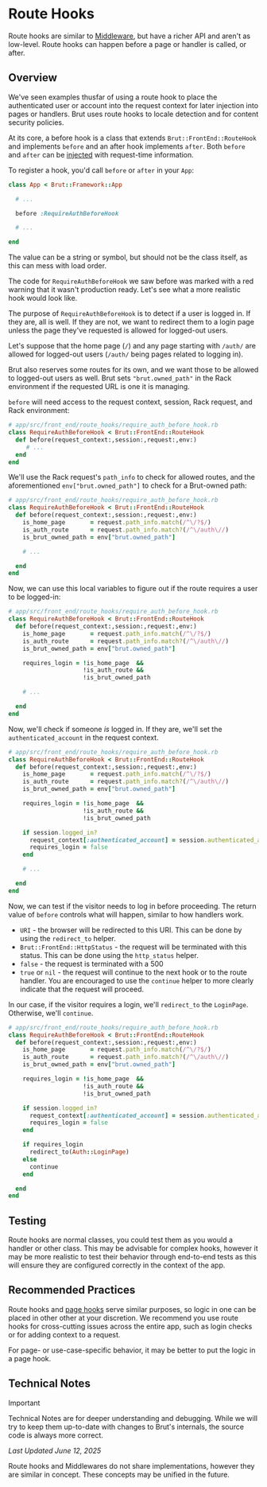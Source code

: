 # Route Hooks

Route hooks are similar to [Middleware](/middleware), but have a richer API and aren't as low-level. Route
hooks can happen before a page or handler is called, or after.

## Overview

We've seen examples thusfar of using a route hook to place the authenticated user or account into the
request context for later injection into pages or handlers. Brut uses route hooks to locale detection and
for content security policies.

At its core, a before hook is a class that extends `Brut::FrontEnd::RouteHook` and implements `before`
and an after hook implements `after`.  Both `before` and `after` can be [injected](/keyword-injection) with request-time information.

To register a hook, you'd call `before` or `after` in your `App`:

```ruby
class App < Brut::Framework::App

  # ...

  before :RequireAuthBeforeHook

  # ...

end
```

The value can be a string or symbol, but should not be the class itself, as this can mess with load order.

The code for `RequireAuthBeforeHook` we saw before was marked with a red warning that it wasn't production ready.  Let's
see what a more realistic hook would look like.

The purpose of `RequireAuthBeforeHook` is to detect if a user is logged in.  If they are, all is well. If they are not,
we want to redirect them to a login page unless the page they've requested is allowed for logged-out users.

Let's suppose that the home page (`/`) and any page starting with `/auth/` are allowed for logged-out users (`/auth/` being pages related to logging in).

Brut also reserves some routes for its own, and we want those to be allowed to logged-out users as well. Brut sets
`"brut.owned_path"` in the Rack environment if the requested URL is one it is managing.

`before` will need access to the request context, session, Rack request, and Rack environment:


```ruby
# app/src/front_end/route_hooks/require_auth_before_hook.rb
class RequireAuthBeforeHook < Brut::FrontEnd::RouteHook
  def before(request_context:,session:,request:,env:)
     # ...
  end
end
```

We'll use the Rack request's `path_info` to check for allowed routes, and the aforementioned `env["brut.owned_path"]` to
check for a Brut-owned path:

```ruby {4-6}
# app/src/front_end/route_hooks/require_auth_before_hook.rb
class RequireAuthBeforeHook < Brut::FrontEnd::RouteHook
  def before(request_context:,session:,request:,env:)
    is_home_page       = request.path_info.match(/^\/?$/)
    is_auth_route      = request.path_info.match?(/^\/auth\//)
    is_brut_owned_path = env["brut.owned_path"]

    # ...

  end
end
```

Now, we can use this local variables to figure out if the route requires a user to be logged-in:

```ruby {8-10}
# app/src/front_end/route_hooks/require_auth_before_hook.rb
class RequireAuthBeforeHook < Brut::FrontEnd::RouteHook
  def before(request_context:,session:,request:,env:)
    is_home_page       = request.path_info.match(/^\/?$/)
    is_auth_route      = request.path_info.match?(/^\/auth\//)
    is_brut_owned_path = env["brut.owned_path"]

    requires_login = !is_home_page  &&
                     !is_auth_route && 
                     !is_brut_owned_path

    # ...

  end
end
```

Now, we'll check if someone *is* logged in. If they are, we'll set the `authenticated_account` in the request context.

```ruby {12-15}
# app/src/front_end/route_hooks/require_auth_before_hook.rb
class RequireAuthBeforeHook < Brut::FrontEnd::RouteHook
  def before(request_context:,session:,request:,env:)
    is_home_page       = request.path_info.match(/^\/?$/)
    is_auth_route      = request.path_info.match?(/^\/auth\//)
    is_brut_owned_path = env["brut.owned_path"]

    requires_login = !is_home_page  &&
                     !is_auth_route && 
                     !is_brut_owned_path

    if session.logged_in?
      request_context[:authenticated_account] = session.authenticated_account
      requires_login = false
    end

    # ...

  end
end
```

Now, we can test if the visitor needs to log in before proceeding.  The return value of `before` controls
what will happen, similar to how handlers work.


* `URI` - the browser will be redirected to this URI. This can be done by using the `redirect_to` helper.
* `Brut::FrontEnd::HttpStatus` - the request will be terminated with this status. This can be done using the `http_status` helper.
* `false` - the request is terminated with a 500
* `true` or `nil` - the request will continue to the next hook or to the route handler. You are encouraged to use the `continue` helper to more clearly indicate that the request will proceed.

In our case, if the visitor requires a login, we'll `redirect_to` the `LoginPage`.  Otherwise, we'll
`continue`.

```ruby {17-21}
# app/src/front_end/route_hooks/require_auth_before_hook.rb
class RequireAuthBeforeHook < Brut::FrontEnd::RouteHook
  def before(request_context:,session:,request:,env:)
    is_home_page       = request.path_info.match(/^\/?$/)
    is_auth_route      = request.path_info.match?(/^\/auth\//)
    is_brut_owned_path = env["brut.owned_path"]

    requires_login = !is_home_page  &&
                     !is_auth_route && 
                     !is_brut_owned_path

    if session.logged_in?
      request_context[:authenticated_account] = session.authenticated_account
      requires_login = false
    end

    if requires_login
      redirect_to(Auth::LoginPage)
    else
      continue
    end

  end
end
```

## Testing

Route hooks are normal classes, you could test them as you would a handler or other class.  This may be
advisable for complex hooks, however it may be more realistic to test their behavior through end-to-end
tests as this will ensure they are configured correctly in the context of the app.

## Recommended Practices

Route hooks and [page hooks](/pages#hooks) serve similar purposes, so logic in one can be placed in other
other at your discretion.  We recommend you use route hooks for cross-cutting issues across the entire
app, such as login checks or for adding context to a request.

For page- or use-case-specific behavior, it may be better to put the logic in a page hook.

## Technical Notes

> [!IMPORTANT]
> Technical Notes are for deeper understanding and debugging. While we will try to keep them up-to-date with changes to Brut's
> internals, the source code is always more correct.

_Last Updated June 12, 2025_

Route hooks and Middlewares do not share implementations, however they are similar in concept.  These
concepts may be unified in the future.
